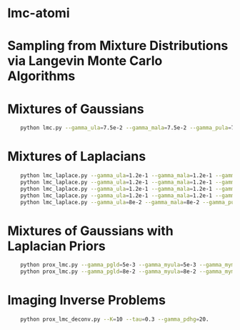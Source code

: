 # lmc-atomi
Sampling from Mixture Distributions via Langevin Monte Carlo Algorithms
=================================================================================================================

Mixtures of Gaussians
===========
```bash
    python lmc.py --gamma_ula=7.5e-2 --gamma_mala=7.5e-2 --gamma_pula=7.5e-2 --gamma_ihpula=2.5e-2 --gamma_mla=7.5e-2 --K=10000 --n=5
```


Mixtures of Laplacians
===========
```bash
    python lmc_laplace.py --gamma_ula=1.2e-1 --gamma_mala=1.2e-1 --gamma_pula=1.2e-1 --gamma_mla=1.2e-1 --lamda=1e0 --alpha=5e-1 --n=1 --K=50000 --seed=0
    python lmc_laplace.py --gamma_ula=1.2e-1 --gamma_mala=1.2e-1 --gamma_pula=1.2e-1 --gamma_mla=1.2e-1 --lamda=1e0 --alpha=5e-1 --n=2 --K=50000 --seed=0
    python lmc_laplace.py --gamma_ula=1.2e-1 --gamma_mala=1.2e-1 --gamma_pula=1.2e-1 --gamma_mla=1.2e-1 --lamda=1e0 --alpha=5e-1 --n=3 --K=50000 --seed=0
    python lmc_laplace.py --gamma_ula=1.2e-1 --gamma_mala=1.2e-1 --gamma_pula=1.2e-1 --gamma_mla=1.2e-1 --lamda=1e0 --alpha=5e-1 --n=4 --K=50000 --seed=0
    python lmc_laplace.py --gamma_ula=8e-2 --gamma_mala=8e-2 --gamma_pula=8e-2 --gamma_mla=8e-2 --lamda=5e-1 --alpha=5e-1 --n=5 --K=80000 --seed=0
```


Mixtures of Gaussians with Laplacian Priors
===========
```bash
    python prox_lmc.py --gamma_pgld=5e-3 --gamma_myula=5e-3 --gamma_mymala=5e-3 --gamma_ppula=5e-3 --gamma_fbula=5e-3 --gamma_lbmumla=5e-3 --gamma0_ulpda=5e-3 --gamma1_ulpda=5e-3 --alpha=1.5e-1 --lamda=2.5e-1 --K=50000 --n=1
    python prox_lmc.py --gamma_pgld=8e-2 --gamma_myula=8e-2 --gamma_mymala=8e-2 --gamma_ppula=8e-2 --gamma_fbula=8e-2 --gamma_lbmumla=8e-2 --gamma0_ulpda=8e-2 --gamma1_ulpda=8e-2 --alpha=1.5e-1 --lamda=2.5e-1 --t=100 --seed=0 --K=50000 --n=2
```


Imaging Inverse Problems
===========
```bash
    python prox_lmc_deconv.py --K=10 --tau=0.3 --gamma_pdhg=20.
```
